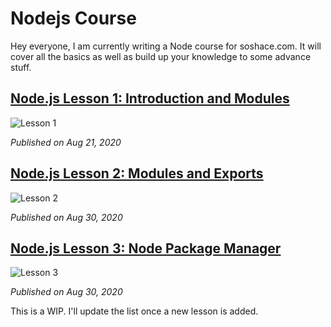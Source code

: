 # Nodejs Course

Hey everyone, I am currently writing a Node course for soshace.com. It will cover all the basics as well as build up your knowledge to some advance stuff.

## [Node.js Lesson 1: Introduction and Modules](https://blog.soshace.com/1-lessons-nodejs-modules/)

![Lesson 1](https://raw.githubusercontent.com/iamshadmirza/BlogsByShad/master/blogs/node-lesson1/Node1.png)

*Published on Aug 21, 2020*

## [Node.js Lesson 2: Modules and Exports](https://blog.soshace.com/2-node-js-lessons-modules-part-2/)

![Lesson 2](https://raw.githubusercontent.com/iamshadmirza/BlogsByShad/master/blogs/node-lesson2/nodejs-l2.png)

*Published on Aug 30, 2020*

## [Node.js Lesson 3: Node Package Manager](https://blog.soshace.com/3-lessons-node-js-introduction-in-npm/)

![Lesson 3](https://raw.githubusercontent.com/iamshadmirza/BlogsByShad/master/blogs/node-lesson3/nodejs-l3.png)

*Published on Aug 30, 2020*

This is a WIP. I'll update the list once a new lesson is added.

